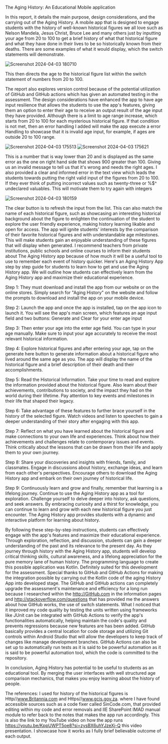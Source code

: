 The Aging History: An Educational Mobile application 

In this report, it details the main purpose, design considerations, and the carrying out of the Aging History. A mobile app that is designed to engage students with the history of well-known historical figures we all love such as Nelson Mandela, Jesus Christ, Bruce Lee and many others just by inputting your age from 20 to 100 to get a brief history of what that historical figure and what they have done in their lives to be so historically known from their deaths.  There are some examples of what it would display, which the switch statements will demonstrate. 

 ![Screenshot 2024-04-03 180710](https://github.com/EquinoxSilverstar/historyAppAssessment/assets/164300157/9a37f48f-245c-4332-a3d9-69c9e564b92d)

This then directs the age to the historical figure list within the switch statement of numbers from 20 to 100.  

The report also explores version control because of the potential utilization of GitHub and GitHub actions which has given an automated testing in the assessment. The design considerations have enhanced the app to have age input resilience that allows the students to use the app's features, giving them an option to enter their age to receive an output result of the age input they have provided. Although there is a limit to age range increase, which starts from 20 to 100 for each mysterious historical figure. If that condition is not met, then an error handling I added will make the app execute a error Handling to showcase that it is invalid age input, for example, if ages are outside 20 to 100 range.  

 ![Screenshot 2024-04-03 175513](https://github.com/EquinoxSilverstar/historyAppAssessment/assets/164300157/e375a0c5-58c8-4d2b-b905-9b51ca68d44f)
![Screenshot 2024-04-03 175621](https://github.com/EquinoxSilverstar/historyAppAssessment/assets/164300157/b19520ef-8092-46b3-af0c-c032307e2fc1)


This is a number that is way lower than 20 and is displayed as the same error as the one on right hand side that shows 900 greater than 100. Giving us an invalid message to tell us that it's wrong and needs the right ages. I also provided a clear and informed error in the text view which leads the students towards putting the right valid input of the figures from 20 to 100. If they ever think of putting incorrect values such as twenty-three or %$^ undeclared valuables. This will motivate them to try again with integers  

 
![Screenshot 2024-04-03 180159](https://github.com/EquinoxSilverstar/historyAppAssessment/assets/164300157/de271457-450d-4908-a2b7-81fb9fb31516)
 

The clear button is to refresh the input from the list. This can also match the name of each historical figure, such as showcasing an interesting historical background about the figure to enlighten the continuation of the student to explore the user friendly experience, making history learning likable and open for access. The app will ignite students' interests by the comparison of their favorite historical figures and with understandable age milestones. This will make students gain an enjoyable understanding of these figures that will display when generated. I recommend teachers from private institutions, public schools and online courses to inform their students about The Aging History app because of how much it will be a useful tool to use to remember each event of history quicker. Here's an Aging History App step by step guide for students to learn how to get and use the Aging History app. We will outline how students can effectively learn from the Aging History app and maximize their educational experience. 

Step 1: They must download and install the app from our website or on the online stores. Simply search for "Aging History" on the website and follow the prompts to download and install the app on your mobile device. 

Step 2: Launch the app and once the app is installed, tap on the app icon to launch it. You will see the app's main screen, which features an age input field and two buttons: Generate and Clear for your enter age input 

Step 3: Then enter your age into the enter age field. You can type in your age manually. Make sure to input your age accurately to receive the most relevant historical information. 

Step 4: Explore historical figures and after entering your age, tap on the generate here button to generate information about a historical figure who lived around the same age as you. The app will display the name of the historical figure and a brief description of their death and their accomplishments. 

Step 5: Read the Historical Information. Take your time to read and explore the information provided about the historical figure. Also learn about their achievements, contributions to society, and the impact they had on the world during their lifetime. Pay attention to key events and milestones in their life that shaped their legacy. 

Step 6: Take advantage of these features to further brace yourself in the history of the selected figure. Watch videos and listen to speeches to gain a deeper understanding of their story after engaging with this app. 

Step 7: Reflect on what you have learned about the historical figure and make connections to your own life and experiences. Think about how their achievements and challenges relate to contemporary issues and events. Think critically about the lessons that can be drawn from their life and apply them to your own journey. 

Step 8: Share your discoveries and insights with friends, family, and classmates. Engage in discussions about history, exchange ideas, and learn from each other's perspectives. Encourage others to download the Aging History app and embark on their own journey of historical life. 

Step 9: Continuously learn and grow and finally, remember that learning is a lifelong journey. Continue to use the Aging History app as a tool for exploration. Challenge yourself to delve deeper into history, ask questions, and seek answers. By embracing curiosity and a thirst for knowledge, you can continue to learn and grow with each new historical figure you just encounter. The Aging History app provides students with a dynamic and interactive platform for learning about history. 

By following these step-by-step instructions, students can effectively engage with the app's features and maximize their educational experience. Through exploration, reflection, and discussion, students can gain a deeper understanding of the past and its relevance to the present day. As they journey through history with the Aging History app, students will develop critical thinking skills, cultural awareness, and a lifelong appreciation for the pure memory lane of human history. The programming language to create this possible application was Kotlin. Definitely suited for this development for the assessment. Special thanks to GitHub and GitHub Actions for making the integration possible by carrying out the Kotlin code of the aging History App into developed stage. The GitHub and GitHub actions can completely upgrade the assessment's maintenance and efficiency for a long run because I researched within the http://GitHub.com in the information pages and http://stackoverflow.com/questions that has provided me the answers about how GitHub works, the use of switch statements. What I noticed that it improved my code quality by testing the units written using frameworks like JUnit can be integrated with GitHub Actions to verify the app's functionalities automatically, helping maintain the code's quality and prevents regressions because new features are has been added. GitHub basically provides a central location for code storage and utilizing Git controls within Android Studio that will allow the developers to keep track of changes like manage development branches. GitHub Actions can also be set up to automatically run tests as it is said to be powerful automation as it is said to be powerful automation tool, which the code is committed to the repository. 

In conclusion, Aging History has potential to be useful to students as an educational tool. By merging the user interfaces with well structured age comparison mechanics, that makes you enjoy learning about the history of people. 

The references: I used for history of the historical figures is Http//www.Britannia.com and Https//www.gcis.gov.za. where I have found accessible sources such as a code fixer called SinCode.com, that provided editing within my code and error removals and IIE SharePoint IMAD manual module to refer back to the notes that makes the app run accordingly. This is also the link to my YouTube video on how the app runs https://youtu.be/KppUWPT5oe8?si=zysBX6uhYJzeXj-Q this video presentation. I showcase how it works as I fully brief believable outcome of each output. 

  

 



